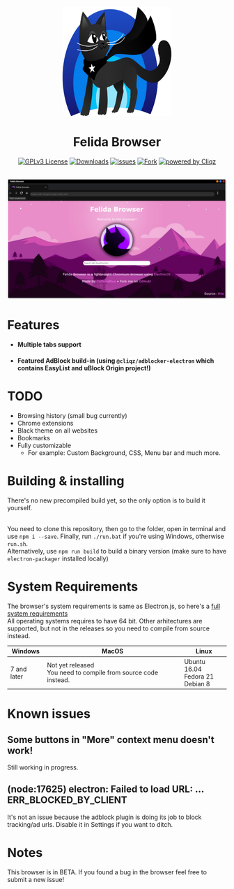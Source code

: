 <p align="center"><img width="250" height="250" src="./assets/mascot.svg" alt="Felida icon"></p>
<h1 align="center">Felida Browser</h1>
<p align="center">
  <a href="https://opensource.org/licenses/"><img alt="GPLv3 License" src="https://img.shields.io/badge/License-GPL%20v3-yellow.svg"></a>
  <a href="#badges"><img alt="Downloads" src="https://img.shields.io/github/downloads/raluvy95/FelidaBrowser/total.svg?style=flat"></a>
  <a href="https://github.com/raluvy95/FelidaBrowser/issues"><img alt="Issues" src="https://img.shields.io/github/issues-raw/raluvy95/FelidaBrowser.svg"></a>
  <a href="https://github.com/raluvy95/FelidaBrowser"><img alt="Fork" src="https://img.shields.io/github/forks/raluvy95/FelidaBrowser.svg?style=social&label=Fork"></a>
  <a href="https://github.com/cliqz-oss/adblocker"><img alt="powered by Cliqz" src="https://img.shields.io/badge/cliqz-powered-blue?logo=cliqz"></a>
</p><br>
<img src="./assets/screenshot.png" alt="Felida icon">

# Features

  - #### Multiple tabs support
  - #### Featured AdBlock build-in (using `@cliqz/adblocker-electron` which contains EasyList and uBlock Origin project!)

# TODO
  - Browsing history (small bug currently)
  - Chrome extensions
  - Black theme on all websites
  - Bookmarks
  - Fully customizable
    - For example: Custom Background, CSS, Menu bar and much more.

# Building & installing
There's no new precompiled build yet, so the only option is to build it yourself.<br><br>

You need to clone this repository, then go to the folder, open in terminal and use `npm i --save`. Finally, run `./run.bat` if you're using Windows, otherwise `run.sh`.<br>
Alternatively, use `npm run build` to build a binary version (make sure to have `electron-packager` installed locally)

# System Requirements

The browser's system requirements is same as Electron.js, so here's a [full system requirements](https://stackoverflow.com/questions/36306450/what-is-minimum-system-requirements-to-run-electron-apps)<br>
All operating systems requires to have 64 bit. Other arhitectures are supported, but not in the releases so you need to compile from source instead.

| Windows | MacOS | Linux |
| --- | --- | --- |
| 7 and later | Not yet released<br>You need to compile from source code instead. | Ubuntu 16.04<br>Fedora 21<br>Debian 8 |

# Known issues
## Some buttons in "More" context menu doesn't work!
Still working in progress.

## (node:17625) electron: Failed to load URL: ... ERR_BLOCKED_BY_CLIENT
It's not an issue because the adblock plugin is doing its job to block tracking/ad urls. Disable it in Settings if you want to ditch.

# Notes

This browser is in BETA. If you found a bug in the browser feel free to submit a new issue! 

